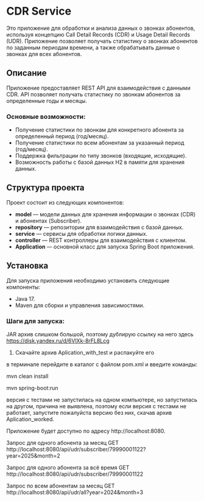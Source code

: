# CDR Service

Это приложение для обработки и анализа данных о звонках абонентов, используя концепцию Call Detail Records (CDR) и Usage Detail Records (UDR). Приложение позволяет получать статистику о звонках абонентов по заданным периодам времени, а также обрабатывать данные о звонках для всех абонентов.

## Описание

Приложение предоставляет REST API для взаимодействия с данными CDR. API позволяет получать статистику по звонкам абонентов за определенные годы и месяцы.

### Основные возможности:
- Получение статистики по звонкам для конкретного абонента за определенный период (год/месяц).
- Получение статистики по всем абонентам за указанный период (год/месяц).
- Поддержка фильтрации по типу звонков (входящие, исходящие).
- Возможность работы с базой данных H2 в памяти для хранения данных.

## Структура проекта

Проект состоит из следующих компонентов:
- **model** — модели данных для хранения информации о звонках (CDR) и абонентах (Subscriber).
- **repository** — репозитории для взаимодействия с базой данных.
- **service** — сервисы для обработки логики данных.
- **controller** — REST контроллеры для взаимодействия с клиентом.
- **Application** — основной класс для запуска Spring Boot приложения.

## Установка

Для запуска приложения необходимо установить следующие компоненты:
- Java 17.
- Maven для сборки и управления зависимостями.

### Шаги для запуска:
JAR архив слишком большой, поэтому дублирую ссылку на него здесь
https://disk.yandex.ru/d/6VlXk-8rFL8Lcg
1. Скачайте архив Aplication_with_test и распакуйте его

  в терминале перейдите в каталог с файлом pom.xml и введите команды:

mvn clean install

mvn spring-boot:run



версия с тестами не запустилась на одном компьютере, но запустилась на другом, причина не выявлена, поэтому если версия с тестами не работает, запустите пожалуйста версию без них, скачав архив Aplication_worked.



Приложение будет доступно по адресу http://localhost:8080.

Запрос для одного абонента за месяц
GET http://localhost:8080/api/udr/subscriber/79990001122?year=2025&month=2

Запрос для одного абонента за всё время
GET http://localhost:8080/api/udr/subscriber/79990001122

Запрос по всем абонентам за месяц
GET http://localhost:8080/api/udr/all?year=2024&month=3
